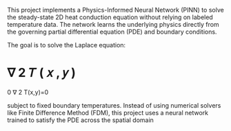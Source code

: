 This project implements a Physics-Informed Neural Network (PINN) to solve the steady-state 2D heat conduction equation without relying on labeled temperature data.
The network learns the underlying physics directly from the governing partial differential equation (PDE) and boundary conditions.

The goal is to solve the Laplace equation:

∇
2
𝑇
(
𝑥
,
𝑦
)
=
0
∇
2
T(x,y)=0

subject to fixed boundary temperatures.
Instead of using numerical solvers like Finite Difference Method (FDM), this project uses a neural network trained to satisfy the PDE across the spatial domain
